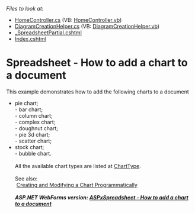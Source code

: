 <!-- default file list -->
*Files to look at*:

* [HomeController.cs](./CS/T449201/Controllers/HomeController.cs) (VB: [HomeController.vb](./VB/T449201/Controllers/HomeController.vb))
* [DiagramCreationHelper.cs](./CS/T449201/DiagramCreationHelper.cs) (VB: [DiagramCreationHelper.vb](./VB/T449201/DiagramCreationHelper.vb))
* [_SpreadsheetPartial.cshtml](./CS/T449201/Views/Home/_SpreadsheetPartial.cshtml)
* [Index.cshtml](./CS/T449201/Views/Home/Index.cshtml)
<!-- default file list end -->
# Spreadsheet - How to add a chart to a document


This example demonstrates how to add the following charts to a document

* pie chart;<br>- bar chart;<br>- column chart;<br>- complex chart;<br>- doughnut chart;<br>- pie 3d chart;<br>- scatter chart;
* stock chart;<br>- bubble chart.<br><br>All the available chart types are listed at <a href="https://documentation.devexpress.com/#CoreLibraries/DevExpressSpreadsheetChartsChartTypeEnumtopic">ChartType</a>. <br><br>See also:<br> <a href="https://documentation.devexpress.com/#WindowsForms/CustomDocument17429">Creating and Modifying a Chart Programmatically</a><br><br><em><strong>ASP.NET WebForms version: <a href="https://www.devexpress.com/Support/Center/p/T447233">ASPxSpreadsheet - How to add a chart to a document</a></strong></em>

<br/>


